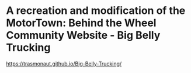 # A recreation and modification of the MotorTown: Behind the Wheel Community Website - Big Belly Trucking


https://trasmonaut.github.io/Big-Belly-Trucking/